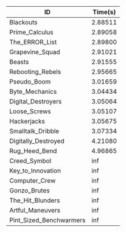 |ID|Time(s)|
|-|-|
|Blackouts|2.88511|
|Prime_Calculus|2.89058|
|The_ERROR_List|2.89800|
|Grapevine_Squad|2.91021|
|Beasts|2.91555|
|Rebooting_Rebels|2.95665|
|Pseudo_Boom|3.01659|
|Byte_Mechanics|3.04434|
|Digital_Destroyers|3.05064|
|Loose_Screws|3.05107|
|Hackerjacks|3.05675|
|Smalltalk_Dribble|3.07334|
|Digitally_Destroyed|4.21080|
|Rug_Heed_Bend|4.96865|
|Creed_Symbol|inf|
|Key_to_Innovation|inf|
|Computer_Crew|inf|
|Gonzo_Brutes|inf|
|The_Hit_Blunders|inf|
|Artful_Maneuvers|inf|
|Pint_Sized_Benchwarmers|inf|
